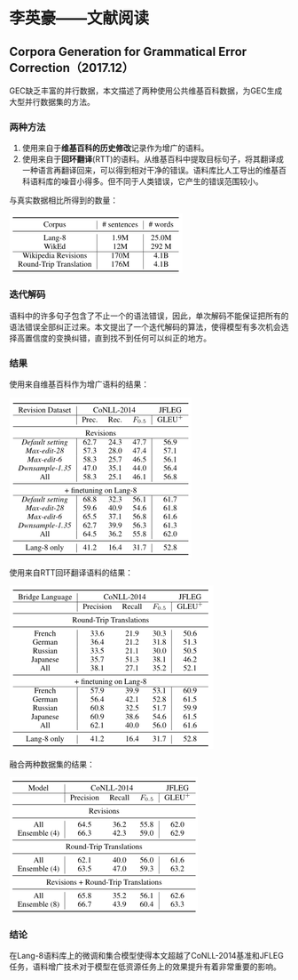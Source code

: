 # 李英豪——文献阅读

## Corpora Generation for Grammatical Error Correction（2017.12）

GEC缺乏丰富的并行数据，本文描述了两种使用公共维基百科数据，为GEC生成大型并行数据集的方法。

### 两种方法

1. 使用来自于**维基百科的历史修改**记录作为增广的语料。
2. 使用来自于**回环翻译**(RTT)的语料。从维基百科中提取目标句子，将其翻译成一种语言再翻译回来，可以得到相对干净的错误。语料库比人工导出的维基百科语料库的噪音小得多。但不同于人类错误，它产生的错误范围较小。

与真实数据相比所得到的数量：

![1562929143892](7月12日-工作总结-语音识别后处理.images/1562929143892.png)

### 迭代解码

语料中的许多句子包含了不止一个的语法错误，因此，单次解码不能保证把所有的语法错误全部纠正过来。本文提出了一个迭代解码的算法，使得模型有多次机会选择高置信度的变换纠错，直到找不到任何可以纠正的地方。

### 结果

使用来自维基百科作为增广语料的结果：

![1562929223927](7月12日-工作总结-语音识别后处理.images/1562929223927.png)

使用来自RTT回环翻译语料的结果：

![1562929236398](7月12日-工作总结-语音识别后处理.images/1562929236398.png)

融合两种数据集的结果：

![1562929255765](7月12日-工作总结-语音识别后处理.images/1562929255765.png)

### 结论

在Lang-8语料库上的微调和集合模型使得本文超越了CoNLL-2014基准和JFLEG任务，语料增广技术对于模型在低资源任务上的效果提升有着非常重要的影响。